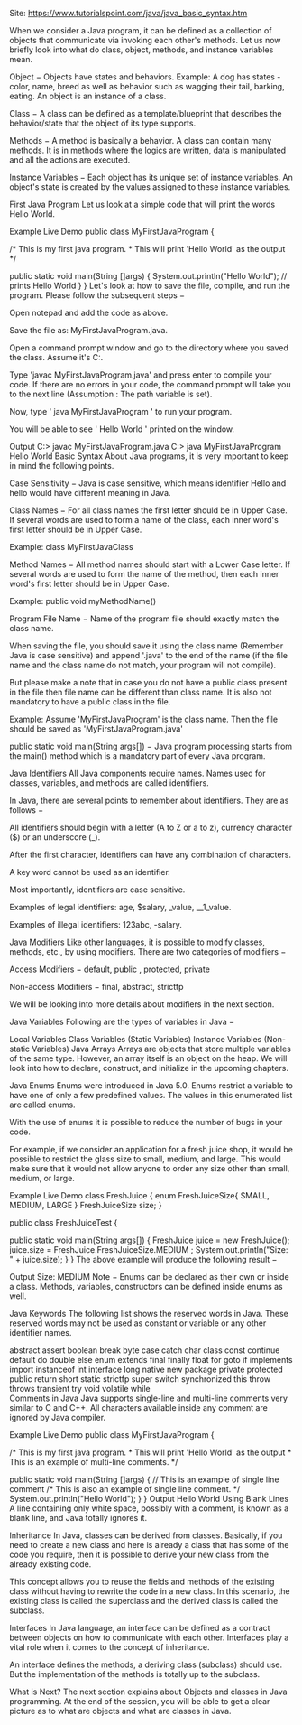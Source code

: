 Site: https://www.tutorialspoint.com/java/java_basic_syntax.htm

When we consider a Java program, it can be defined as a collection of objects that communicate via invoking each other's methods. Let us now briefly look into what do class, object, methods, and instance variables mean.

Object − Objects have states and behaviors. Example: A dog has states - color, name, breed as well as behavior such as wagging their tail, barking, eating. An object is an instance of a class.

Class − A class can be defined as a template/blueprint that describes the behavior/state that the object of its type supports.

Methods − A method is basically a behavior. A class can contain many methods. It is in methods where the logics are written, data is manipulated and all the actions are executed.

Instance Variables − Each object has its unique set of instance variables. An object's state is created by the values assigned to these instance variables.

First Java Program
Let us look at a simple code that will print the words Hello World.

Example
Live Demo
public class MyFirstJavaProgram {

   /* This is my first java program.
    * This will print 'Hello World' as the output
    */

   public static void main(String []args) {
      System.out.println("Hello World"); // prints Hello World
   }
}
Let's look at how to save the file, compile, and run the program. Please follow the subsequent steps −

Open notepad and add the code as above.

Save the file as: MyFirstJavaProgram.java.

Open a command prompt window and go to the directory where you saved the class. Assume it's C:\.

Type 'javac MyFirstJavaProgram.java' and press enter to compile your code. If there are no errors in your code, the command prompt will take you to the next line (Assumption : The path variable is set).

Now, type ' java MyFirstJavaProgram ' to run your program.

You will be able to see ' Hello World ' printed on the window.

Output
C:\> javac MyFirstJavaProgram.java
C:\> java MyFirstJavaProgram 
Hello World
Basic Syntax
About Java programs, it is very important to keep in mind the following points.

Case Sensitivity − Java is case sensitive, which means identifier Hello and hello would have different meaning in Java.

Class Names − For all class names the first letter should be in Upper Case. If several words are used to form a name of the class, each inner word's first letter should be in Upper Case.

Example: class MyFirstJavaClass

Method Names − All method names should start with a Lower Case letter. If several words are used to form the name of the method, then each inner word's first letter should be in Upper Case.

Example: public void myMethodName()

Program File Name − Name of the program file should exactly match the class name.

When saving the file, you should save it using the class name (Remember Java is case sensitive) and append '.java' to the end of the name (if the file name and the class name do not match, your program will not compile).

But please make a note that in case you do not have a public class present in the file then file name can be different than class name. It is also not mandatory to have a public class in the file.

Example: Assume 'MyFirstJavaProgram' is the class name. Then the file should be saved as 'MyFirstJavaProgram.java'

public static void main(String args[]) − Java program processing starts from the main() method which is a mandatory part of every Java program.

Java Identifiers
All Java components require names. Names used for classes, variables, and methods are called identifiers.

In Java, there are several points to remember about identifiers. They are as follows −

All identifiers should begin with a letter (A to Z or a to z), currency character ($) or an underscore (_).

After the first character, identifiers can have any combination of characters.

A key word cannot be used as an identifier.

Most importantly, identifiers are case sensitive.

Examples of legal identifiers: age, $salary, _value, __1_value.

Examples of illegal identifiers: 123abc, -salary.

Java Modifiers
Like other languages, it is possible to modify classes, methods, etc., by using modifiers. There are two categories of modifiers −

Access Modifiers − default, public , protected, private

Non-access Modifiers − final, abstract, strictfp

We will be looking into more details about modifiers in the next section.

Java Variables
Following are the types of variables in Java −

Local Variables
Class Variables (Static Variables)
Instance Variables (Non-static Variables)
Java Arrays
Arrays are objects that store multiple variables of the same type. However, an array itself is an object on the heap. We will look into how to declare, construct, and initialize in the upcoming chapters.

Java Enums
Enums were introduced in Java 5.0. Enums restrict a variable to have one of only a few predefined values. The values in this enumerated list are called enums.

With the use of enums it is possible to reduce the number of bugs in your code.

For example, if we consider an application for a fresh juice shop, it would be possible to restrict the glass size to small, medium, and large. This would make sure that it would not allow anyone to order any size other than small, medium, or large.

Example
Live Demo
class FreshJuice {
   enum FreshJuiceSize{ SMALL, MEDIUM, LARGE }
   FreshJuiceSize size;
}

public class FreshJuiceTest {

   public static void main(String args[]) {
      FreshJuice juice = new FreshJuice();
      juice.size = FreshJuice.FreshJuiceSize.MEDIUM ;
      System.out.println("Size: " + juice.size);
   }
}
The above example will produce the following result −

Output
Size: MEDIUM
Note − Enums can be declared as their own or inside a class. Methods, variables, constructors can be defined inside enums as well.

Java Keywords
The following list shows the reserved words in Java. These reserved words may not be used as constant or variable or any other identifier names.

abstract	assert	boolean	break
byte	case	catch	char
class	const	continue	default
do	double	else	enum
extends	final	finally	float
for	goto	if	implements
import	instanceof	int	interface
long	native	new	package
private	protected	public	return
short	static	strictfp	super
switch	synchronized	this	throw
throws	transient	try	void
volatile	while		
Comments in Java
Java supports single-line and multi-line comments very similar to C and C++. All characters available inside any comment are ignored by Java compiler.

Example
Live Demo
public class MyFirstJavaProgram {

   /* This is my first java program.
    * This will print 'Hello World' as the output
    * This is an example of multi-line comments.
    */

   public static void main(String []args) {
      // This is an example of single line comment
      /* This is also an example of single line comment. */
      System.out.println("Hello World");
   }
}
Output
Hello World
Using Blank Lines
A line containing only white space, possibly with a comment, is known as a blank line, and Java totally ignores it.

Inheritance
In Java, classes can be derived from classes. Basically, if you need to create a new class and here is already a class that has some of the code you require, then it is possible to derive your new class from the already existing code.

This concept allows you to reuse the fields and methods of the existing class without having to rewrite the code in a new class. In this scenario, the existing class is called the superclass and the derived class is called the subclass.

Interfaces
In Java language, an interface can be defined as a contract between objects on how to communicate with each other. Interfaces play a vital role when it comes to the concept of inheritance.

An interface defines the methods, a deriving class (subclass) should use. But the implementation of the methods is totally up to the subclass.

What is Next?
The next section explains about Objects and classes in Java programming. At the end of the session, you will be able to get a clear picture as to what are objects and what are classes in Java.
